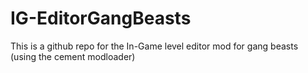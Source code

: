 # IG-EditorGangBeasts

This is a github repo for the In-Game level editor mod for gang beasts (using the cement modloader)
